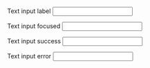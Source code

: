 
<label class="usa-label" for="input-type-text">Text input label</label>
<input class="usa-input" id="input-type-text" name="input-type-text" />

<label class="usa-label" for="input-focus">Text input focused</label>
<input class="usa-input usa-focus" id="input-focus" name="input-focus" />

<label class="usa-label" for="input-success">Text input success</label>
<input class="usa-input usa-input--success" id="input-success" name="input-success" />

<label class="usa-label" for="input-error">Text input error</label>
<input class="usa-input usa-input--error" id="input-error" name="input-error" />